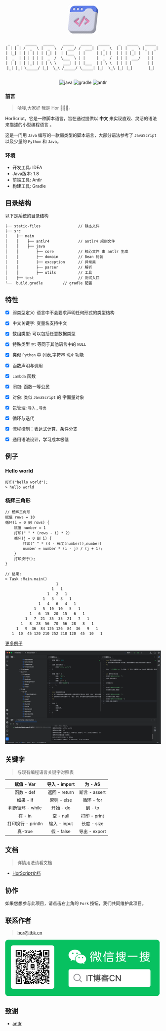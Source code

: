 <div align="center"> 
  <a href="#">
    <img style="border-radius: 10px;width:100px" alt="Logo" src="./static-files/logo.png">
  </a>

```
 _   _   _____   _____    _____   _____   _____    _   _____   _____  
| | | | /  _  \ |  _  \  /  ___/ /  ___| |  _  \  | | |  _  \ |_   _| 
| |_| | | | | | | |_| |  | |___  | |     | |_| |  | | | |_| |   | |   
|  _  | | | | | |  _  /  \___  \ | |     |  _  /  | | |  ___/   | |   
| | | | | |_| | | | \ \   ___| | | |___  | | \ \  | | | |       | |   
|_| |_| \_____/ |_|  \_\ /_____/ \_____| |_|  \_\ |_| |_|       |_|  
 　　　　
```

<p>
    <img src="https://img.shields.io/badge/-Java-D08031?logo=JAVA&logoColor=white" alt="java" />
    <img src="https://img.shields.io/badge/-gradle-green"  alt="gradle"/>
    <img src="https://img.shields.io/badge/-antlr-red?logo=antlr&logoColor=white"  alt="antlr"/>
</p>
</div>

### 前言

> 哈喽,大家好 我是 Hor 👨🏻‍💻。


HorScript，它是一种脚本语言，旨在通过提供以 **中文** 来实现直观、灵活的语法来描述的小型编程语言 。

这是一门用 `Java` 编写的一款弱类型的脚本语言，大部分语法参考了 `JavaScript` 以及少量的 `Python` 和 `Java`。

### 环境
- 开发工具:  IDEA
- Java版本: 1.8
- 前端工具:  Antlr
- 构建工具:  Gradle

## 目录结构

以下是系统的目录结构

```
├── static-files                 // 静态文件
├── src
│    ├── main                    
│    │    ├── antlr4             // antlr4 规则文件
│    │    ├── java               
│    │        ├── core           // 核心文件 由 antlr 生成
│    │        ├── domain         // Bean 封装
│    │        ├── exception      // 异常类
│    │        ├── parser         // 解析
│    │        ├── utils          // 工具
│    ├── test                    // 测试入口
└──  build.gradle         // gradle 配置
```

## 特性

- [x] 弱类型定义: 语言中不会要求声明任何形式的类型结构
- [x] 中文关键字: 变量名支持中文
- [x] 数组类型: 可以包括任意数据类型
- [x] 特殊类型 `空`: 等同于其他语言中的 `NULL`
- [x] 类似 `Python` 中 列表,字符串 `切片` 功能
- [x] 函数声明与调用
- [x] `Lambda` 函数
- [x] 闭包: 函数一等公民
- [x] 对象: 类似 `JavaScript` 的 字面量对象
- [x] 包管理: `导入` , `导出`
- [x] 循环与迭代
- [x] 流程控制：表达式计算、条件分支
- [x] 通用语法设计，学习成本极低


## 例子

### Hello world

```
打印("hello world");
> hello world
```


### 杨辉三角形
```
// 杨辉三角形
赋值 rows = 10
循环(i = 0 到 rows) {
    赋值 number = 1
    打印(" " * (rows - i) * 2)
    循环(j = 0 到 i) {
        打印(" " * (4 - 长度(number)),number)
        number = number * (i - j) / (j + 1);
    }
    打印换行();
}

// 结果:
> Task :Main.main()
                       1
                     1   1
                   1   2   1
                 1   3   3   1
               1   4   6   4   1
             1   5  10  10   5   1
           1   6  15  20  15   6   1
         1   7  21  35  35  21   7   1
       1   8  28  56  70  56  28   8   1
     1   9  36  84 126 126  84  36   9   1
   1  10  45 120 210 252 210 120  45  10   1
```

> 
[更多例子](https://github.com/Hor-CN/HorScript/tree/main/src/main/resources)


![包管理](static-files/package.png)


## 关键字
> 与现有编程语言关键字对照表

|    赋值 - Var    | 导入 - import |    为 - AS    |
|:--------------:|:-----------:|:------------:|
|    函数 - def    | 返回 - return | 断言 - assert  |
|    如果 - if     |  否则 - else  |   循环 - for   |
|  判断循环 - while  |   开始 - do   |    到 - to    |
|     在 - in     |  空 - null   |  打印 - print  |
| 打印换行 - println | 输入 - input  |  长度 - size   |
|     真-true     |  假 - false  | 导出 - export  |


## 文档

> 详情用法请看文档

- [HorScript文档](https://github.com/Hor-CN/HorScript/wiki)


## 协作
如果您想参与此项目，请点击右上角的 `Fork` 按钮，我们共同维护此项目。

## 联系作者

> hor@itbk.cn

![公众号](static-files/gzh.png)

## 致谢

- [antlr](https://github.com/antlr/antlr4)

